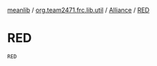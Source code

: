 [meanlib](../../index.md) / [org.team2471.frc.lib.util](../index.md) / [Alliance](index.md) / [RED](./-r-e-d.md)

# RED

`RED`